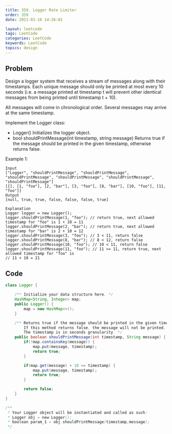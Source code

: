 ```yaml
---
title: 359. Logger Rate Limiter
order: 359
date: 2021-01-16 14:26:01

layout: leetcode
tags: LeetCode
categories: LeetCode
keywords: LeetCode
topics: design
---
```


## Problem

Design a logger system that receives a stream of messages along with their timestamps. Each unique message should only be printed at most every 10 seconds (i.e. a message printed at timestamp t will prevent other identical messages from being printed until timestamp t + 10).

All messages will come in chronological order. Several messages may arrive at the same timestamp.

Implement the Logger class:

- Logger() Initializes the logger object.
- bool shouldPrintMessage(int timestamp, string message) Returns true if the message should be printed in the given timestamp, otherwise returns false.

Example 1:

```
Input
["Logger", "shouldPrintMessage", "shouldPrintMessage", "shouldPrintMessage", "shouldPrintMessage", "shouldPrintMessage", "shouldPrintMessage"]
[[], [1, "foo"], [2, "bar"], [3, "foo"], [8, "bar"], [10, "foo"], [11, "foo"]]
Output
[null, true, true, false, false, false, true]

Explanation
Logger logger = new Logger();
logger.shouldPrintMessage(1, "foo"); // return true, next allowed timestamp for "foo" is 1 + 10 = 11
logger.shouldPrintMessage(2, "bar"); // return true, next allowed timestamp for "bar" is 2 + 10 = 12
logger.shouldPrintMessage(3, "foo"); // 3 < 11, return false
logger.shouldPrintMessage(8, "bar"); // 8 < 12, return false
logger.shouldPrintMessage(10, "foo"); // 10 < 11, return false
logger.shouldPrintMessage(11, "foo"); // 11 >= 11, return true, next allowed timestamp for "foo" is
// 11 + 10 = 21
```

## Code

```java
class Logger {

    /** Initialize your data structure here. */
    HashMap<String, Integer> map;
    public Logger() {
        map = new HashMap<>();
    }

    /** Returns true if the message should be printed in the given timestamp, otherwise returns false.
        If this method returns false, the message will not be printed.
        The timestamp is in seconds granularity. */
    public boolean shouldPrintMessage(int timestamp, String message) {
        if(!map.containsKey(message)) {
            map.put(message, timestamp);
            return true;
        }

        if(map.get(message) + 10 <= timestamp) {
            map.put(message, timestamp);
            return true;
        }

        return false;
    }
}

/**
 * Your Logger object will be instantiated and called as such:
 * Logger obj = new Logger();
 * boolean param_1 = obj.shouldPrintMessage(timestamp,message);
 */
```
